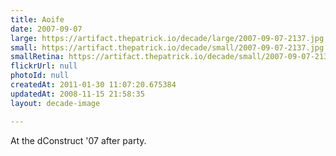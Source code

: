 ```yaml
---
title: Aoife
date: 2007-09-07
large: https://artifact.thepatrick.io/decade/large/2007-09-07-2137.jpg
small: https://artifact.thepatrick.io/decade/small/2007-09-07-2137.jpg
smallRetina: https://artifact.thepatrick.io/decade/small/2007-09-07-2137@2x.jpg
flickrUrl: null
photoId: null
createdAt: 2011-01-30 11:07:20.675384
updatedAt: 2008-11-15 21:58:35
layout: decade-image

---
```

At the dConstruct '07 after party.
